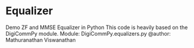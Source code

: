 # Equalizer
Demo ZF and MMSE Equalizer in Python
This code is heavily based on the DigiCommPy module.
Module: DigiCommPy.equalizers.py
@author: Mathuranathan Viswanathan
